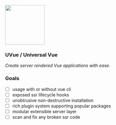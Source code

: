 <img width="128" height="128" src="https://i.imgur.com/2SjDZOi.png" />

### UVue / Universal Vue

*Create server rendered Vue applications with ease.*

### Goals

- [ ] usage with or without vue cli
- [ ] exposed ssr lifecycle hooks
- [ ] unobtrusive non-destructive installation
- [ ] rich plugin system supporting popular packages
- [ ] modular extensible server layer
- [ ] scan and fix any broken ssr code